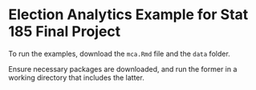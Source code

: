 # Election Analytics Example for Stat 185 Final Project 

To run the examples, download the `mca.Rmd` file and the `data` folder. 

Ensure necessary packages are downloaded, and run the former in a working directory that includes the latter.
